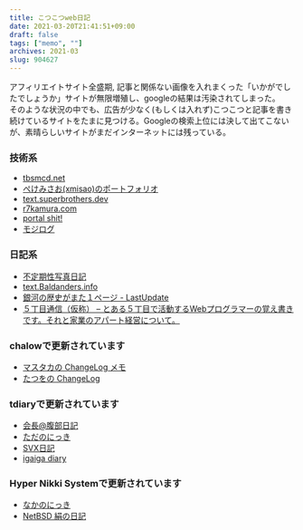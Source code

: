 ```yaml
---
title: こつこつweb日記
date: 2021-03-20T21:41:51+09:00
draft: false
tags: ["memo", ""]
archives: 2021-03
slug: 904627
---
```

アフィリエイトサイト全盛期, 記事と関係ない画像を入れまくった「いかがでしたでしょうか」サイトが無限増殖し、googleの結果は汚染されてしまった。  
そのような状況の中でも、広告が少なく(もしくは入れず)こつこつと記事を書き続けているサイトをたまに見つける。Googleの検索上位には決して出てこないが、素晴らしいサイトがまだインターネットには残っている。

### 技術系
- [tbsmcd.net](https://tbsmcd.net )
- [ぺけみさお(xmisao)のポートフォリオ](https://www.xmisao.com)
- [text․superbrothers․dev](https://text.superbrothers.dev)
- [r7kamura.com](https://r7kamura.com/)
- [portal shit!](https://portalshit.net/)
- [モジログ](https://mojix.org/)
### 日記系
- [不定期性写真日記](http://fromto.cc/hosokawa/diary/index.html)
- [text.Baldanders.info](https://text.baldanders.info/)
- [銀河の歴史がまた１ページ - LastUpdate](http://www.yk.rim.or.jp/~george/jdiary_last.html)
- [５丁目通信（仮称） – とある５丁目で活動するWebプログラマーの覚え書きです。それと家業のアパート経営について。](https://www.5cho-me.com/)
### chalowで更新されています
- [マスタカの ChangeLog メモ](https://masutaka.net/chalow/) 
- [たつをの ChangeLog](https://chalow.net/)
### tdiaryで更新されています
- [会長@腹部日記](https://www.tamoot.net/d/)
- [ただのにっき](https://sho.tdiary.net/)
- [SVX日記](http://www.itline.jp/~svx/diary/)
- [igaiga diary](http://igarashikuniaki.net/diary/)
### Hyper Nikki Systemで更新されています
- [なかのにっき](http://surf.ml.seikei.ac.jp/~nakano/diary/)
- [NetBSD 絹の日記](http://www.ki.nu/~makoto/diary/?03160651)
